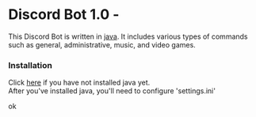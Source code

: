 # Discord Bot 1.0 - 

This Discord Bot is written in [java](https://www.jetbrains.com/idea/). It includes various types of commands such as general, administrative, music, and video games.

### Installation

Click [here](https://java.com/en/download/) if you have not installed java yet. <br/>
After you've installed java, you'll need to configure 'settings.ini'
<html>
<p>ok</p>
</html>
